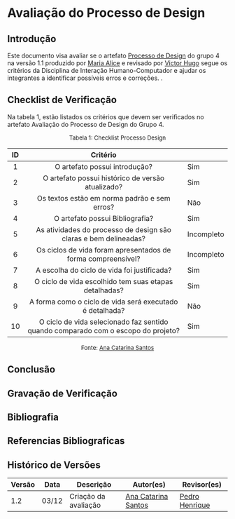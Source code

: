 # Avaliação do Processo de Design

## Introdução

Este documento visa avaliar se o artefato [Processo de Design](https://interacao-humano-computador.github.io/2023.2-Dominio-Publico/planejamento/processo_design/) do grupo 4 na versão 1.1 produzido por [Maria Alice](https://github.com/Maliz30) e revisado por [Victor Hugo](https://github.com/ViictorHugoo) segue os critérios da Disciplina de Interação Humano-Computador e ajudar os integrantes a identificar possíveis erros e correções. .

## Checklist de Verificação

Na tabela 1, estão listados os critérios que devem ser verificados no artefato Avaliação do Processo de Design do Grupo 4.

<font size="2"><p style="text-align: center">Tabela 1: Checklist Processo Design</p></font>

| ID  |                                     Critério                                      |            |
| :-: | :-------------------------------------------------------------------------------: | ---------- |
|  1  |                           O artefato possui introdução?                           | Sim        |
|  2  |                 O artefato possui histórico de versão atualizado?                 | Sim        |
|  3  |                   Os textos estão em norma padrão e sem erros?                    | Não        |
|  4  |                          O artefato possui Bibliografia?                          | Sim        |
|  5  |         As atividades do processo de design são claras e bem delineadas?          | Incompleto |
|  6  |           Os ciclos de vida foram apresentados de forma compreensível?            | Incompleto |
|  7  |                    A escolha do ciclo de vida foi justificada?                    | Sim        |
|  8  |               O ciclo de vida escolhido tem suas etapas detalhadas?               | Sim        |
|  9  |             A forma como o ciclo de vida será executado é detalhada?              | Não        |
| 10  | O ciclo de vida selecionado faz sentido quando comparado com o escopo do projeto? | Sim        |

<font size="2"><p style="text-align: center">Fonte: [Ana Catarina Santos](https://github.com/an4catarina) </p></font>

## Conclusão

## Gravação de Verificação

## Bibliografia

## Referencias Bibliograficas

## Histórico de Versões

| Versão | Data  | Descrição            | Autor(es)                                             | Revisor(es)                                    |
| ------ | ----- | -------------------- | ----------------------------------------------------- | ---------------------------------------------- |
| 1.2    | 03/12 | Criação da avaliação | [Ana Catarina Santos](https://github.com/an4catarina) | [Pedro Henrique](https://github.com/pedro-hsf) |
